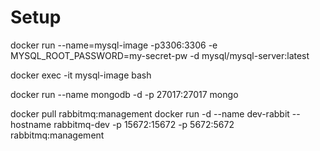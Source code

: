 # Setup  
docker run --name=mysql-image -p3306:3306 -e MYSQL_ROOT_PASSWORD=my-secret-pw -d mysql/mysql-server:latest

docker exec -it mysql-image bash

docker run --name mongodb -d -p 27017:27017 mongo

docker pull rabbitmq:management
docker run -d --name dev-rabbit --hostname rabbitmq-dev -p 15672:15672 -p 5672:5672 rabbitmq:management

